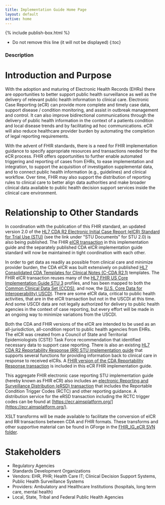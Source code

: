 ```yaml
---
title: Implementation Guide Home Page
layout: default
active: home
---
```


{% include publish-box.html %}

<!-- { :.no_toc } -->

<!-- TOC  the css styling for this is \pages\assets\css\project.css under 'markdown-toc'-->

* Do not remove this line (it will not be displayed)
{:toc}

<!-- end TOC -->

### Description

# Introduction and Purpose
With the adoption and maturing of Electronic Health Records (EHRs) there are opportunities to better support public health surveillance as well as the delivery of relevant public health information to clinical care. Electronic Case Reporting (eCR) can provide more complete and timely case data, support disease / condition monitoring, and assist in outbreak management and control. It can also improve bidirectional communications through the delivery of public health information in the context of a patients condition and local disease trends and by facilitating ad hoc communications. eCR will also reduce healthcare provider burden by automating the completion of legal reporting requirements.

With the advent of FHIR standards, there is a need for FHIR implementation guidance to specify appropriate resources and transactions needed for the eCR process. FHIR offers opportunities to further enable automated triggering and reporting of cases from EHRs, to ease implementation and integration, to support the acquisition of investigation supplemental data, and to connect public health information (e.g., guidelines) and clinical workflow. Over time, FHIR may also support the distribution of reporting rules to clinical care to better align data authorities and make broader clinical data available to public health decision support services inside the clinical care environment.

# Relationship to Other Standards
In coordination with the publication of this FHIR standard, an updated version 2.0 of the [HL7 CDA R2 Electronic Initial Case Report (eICR) Standard for Trial Use (STU)](http://www.hl7.org/implement/standards/product_brief.cfm?product_id=436) (see the link under "STU Documents" for STU 2.0) is also being published. The FHIR [eICR transaction](http://build.fhir.org/ig/HL7/case-reporting/Electronic_Initial_Case_Report_(eICR)_Transaction_and_Profiles.html) in this implementation guide and the separately published CDA eICR implementation guide standard will now be maintained in tight coordination with each other. 
 
In order to get data as readily as possible from clinical care and minimize provider burden, the CDA eICR was built extensively on published [HL7 Consolidated CDA Templates for Clinical Notes (C-CDA R2.1)](http://www.hl7.org/implement/standards/product_brief.cfm?product_id=492) templates. The FHIR eICR transaction reuses many of the [HL7 FHIR US Core Implementation Guide STU 3](http://hl7.org/fhir/us/core/) profiles, and has been mapped to both the [Common Clinical Data Set (CCDS)](https://www.healthit.gov/sites/default/files/ccds_reference_document_v1_1.pdf), and now, the [(U.S. Core Data for Interoperability) USCDI](https://www.healthit.gov/isa/us-core-data-interoperability-uscdi). There are some eICR data, critical to public health activities, that are in the eICR transaction but not in the USCDI at this time. And some USCDI data are not legally authorized for delivery to public health agencies in the context of case reporting, but every effort will be made in an ongoing way to minimize variations from the USCDI.
 
Both the CDA and FHIR versions of the eICR are intended to be used as an all-jurisdiction, all-condition report to public health agencies from EHRs. The eICR was created from a Council of State and Territorial Epidemiologists (CSTE) Task Force recommendation that identified necessary data to support case reporting. There is also an existing [HL7 CDA R2 Reportability Response (RR) STU implementation guide](https://www.hl7.org/implement/standards/product_brief.cfm?product_id=470) that supports several functions for providing information back to clinical care in response to received eICRs. A [FHIR version of the CDA Reportability Response transaction](http://build.fhir.org/ig/HL7/case-reporting/Reportability_Response_(RR)_Transaction_and_Profiles.html) is included in this eCR FHIR implementation guide. 
 
This aggregate FHIR electronic case reporting STU implementation guide (hereby known as FHIR eCR) also includes an [electronic Reporting and Surveillance Distribution (eRSD) transaction](http://build.fhir.org/ig/HL7/case-reporting/Electronic_Reporting_and_Surveillance_Distribution_(eRSD)_Transaction_and_Profiles.html) that includes the Reportable Condition Trigger Codes (RCTC) and other reporting guidance. A distribution service for the eRSD transaction including the RCTC trigger codes can be found at [https://ecr.aimsplatform.org/](https://ecr.aimsplatform.org/).
 
XSLT transforms will be made available to facilitate the conversion of eICR and RR transactions between CDA and FHIR formats. These transforms and other supportive material can be found in GForge in the [FHIR_IG_eCR SVN folder](https://gforge.hl7.org/gf/project/pher/scmsvn/?action=browse&path=%2Ftrunk%2FFHIR_IG_eCR%2F).

# Stakeholders
* Regulatory Agencies
* Standards Development Organizations
* Vendors: EHR, PHR; Health Care IT; Clinical Decision Support Systems, Public Health Surveillance Systems
* Providers: Ambulatory and Healthcare Institutions (hospitals, long term care, mental health)
* Local, State, Tribal and Federal Public Health Agencies

